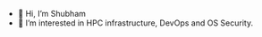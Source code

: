 - 👋 Hi, I’m Shubham
- 👀 I’m interested in HPC infrastructure, DevOps and OS Security.

<!--- 💞️ I’m looking to collaborate on 
- 📫 Reach me at shubham03mehta@gmail.com --->

<!---
shubhammehta03/shubhammehta03 is a ✨ special ✨ repository because its `README.md` (this file) appears on your GitHub profile.
You can click the Preview link to take a look at your changes.
--->
